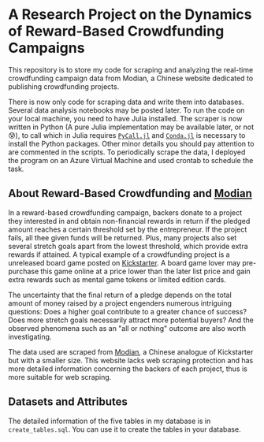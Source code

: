 # A Research Project on the Dynamics of Reward-Based Crowdfunding Campaigns

This repository is to store my code for scraping and analyzing the real-time crowdfunding campaign data from Modian, a Chinese website dedicated to publishing crowdfunding projects. 

There is now only code for scraping data and write them into databases. Several data analysis notebooks may be posted later. To run the code on your local machine, you need to have Julia installed. The scraper is now written in Python (A pure Julia implementation may be available later, or not :cold_sweat:), to call which in Julia requires [`PyCall.jl`](https://github.com/JuliaPy/PyCall.jl) and [`Conda.jl`](https://github.com/JuliaPy/Conda.jl) is necessary to install the Python packages. Other minor details you should pay attention to are commented in the scripts. To periodically scrape the data, I deployed the program on an Azure Virtual Machine and used crontab to schedule the task.

## About Reward-Based Crowdfunding and [Modian](https://www.modian.com/)
In a reward-based crowdfunding campaign, backers donate to a project they interested in and obtain non-financial rewards in return if the pledged amount reaches a certain threshold set by the entrepreneur. If the project fails, all thee given funds will be returned. Plus, many projects also set several stretch goals apart from the lowest threshold, which provide extra rewards if attained. A typical example of a crowdfunding project is a unreleased board game posted on [Kickstarter](https://www.kickstarter.com/). A board game lover may pre-purchase this game online at a price lower than the later list price and gain extra rewards such as mental game tokens or limited edition cards.

The uncertainty that the final return of a pledge depends on the total amount of money raised by a project engenders numerous intriguing questions: Does a higher goal contribute to a greater chance of success? Does more stretch goals necessarily attract more potential buyers? And the observed phenomena such as an "all or nothing" outcome are also worth investigating. 

The data used are scraped from [Modian](https://www.modian.com/), a Chinese analogue of Kickstarter but with a smaller size. This website lacks web scraping protection and has more detailed information concerning the backers of each project, thus is more suitable for web scraping.

## Datasets and Attributes
The detailed information of the five tables in my database is in `create_tables.sql`. You can use it to create the tables in your database.